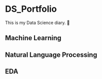 # DS_Portfolio
This is my Data Science diary. 📔 
## Machine Learning


## Natural Language Processing


## EDA


